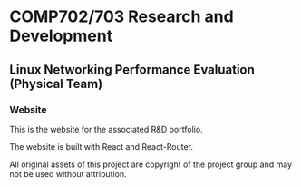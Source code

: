 # COMP702/703 Research and Development

## Linux Networking Performance Evaluation (Physical Team)

### Website

This is the website for the associated R&D portfolio.

The website is built with React and React-Router.

All original assets of this project are copyright of the project group and may not be used without attribution.
